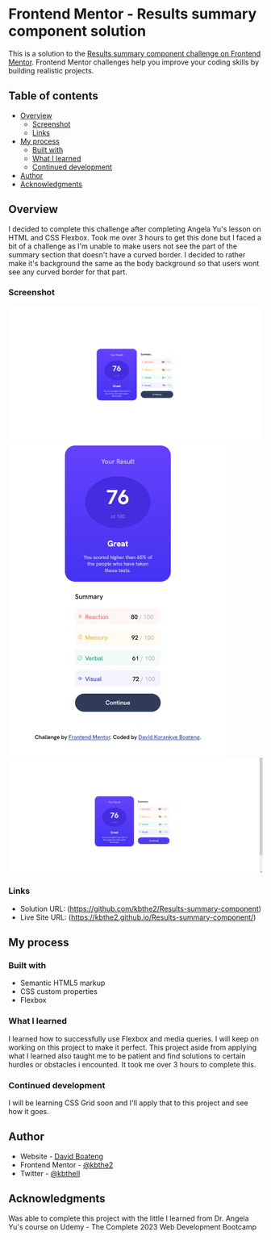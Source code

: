 # Frontend Mentor - Results summary component solution

This is a solution to the [Results summary component challenge on Frontend Mentor](https://www.frontendmentor.io/challenges/results-summary-component-CE_K6s0maV). Frontend Mentor challenges help you improve your coding skills by building realistic projects. 

## Table of contents

- [Overview](#overview)
  - [Screenshot](#screenshot)
  - [Links](#links)
- [My process](#my-process)
  - [Built with](#built-with)
  - [What I learned](#what-i-learned)
  - [Continued development](#continued-development)
- [Author](#author)
- [Acknowledgments](#acknowledgments)

## Overview
I decided to complete this challenge after completing Angela Yu's lesson on HTML and CSS Flexbox. Took me over 3 hours to get this done but I faced a bit of a challenge as I'm unable to make users not see the part of the summary section that doesn't have a curved border. I decided to rather make it's background the same as the body background so that users wont see any curved border for that part.

### Screenshot

![](./design/Screenshot%202023-07-08%20at%2021-17-57%20Frontend%20Mentor%20Results%20summary%20component.png)
![](./design/Screenshot%202023-07-08%20at%2021-18-53%20Frontend%20Mentor%20Results%20summary%20component.png)
![](./design/Screenshot.png)

### Links

- Solution URL: (https://github.com/kbthe2/Results-summary-component)
- Live Site URL: (https://kbthe2.github.io/Results-summary-component/)

## My process

### Built with

- Semantic HTML5 markup
- CSS custom properties
- Flexbox

### What I learned

I learned how to successfully use Flexbox and media queries. I will keep on working on this project to make it perfect. This project aside from applying what I learned also taught me to be patient and find solutions to certain hurdles or obstacles i encounted. It took me over 3 hours to complete this.

### Continued development

I will be learning CSS Grid soon and I'll apply that to this project and see how it goes. 

## Author

- Website - [David Boateng](https://linktr.ee/kbthe2)
- Frontend Mentor - [@kbthe2](https://www.frontendmentor.io/profile/kbthe2)
- Twitter - [@kbtheII](https://twitter.com/kbtheII)

## Acknowledgments

Was able to complete this project with the little I learned from Dr. Angela Yu's course on Udemy - The Complete 2023 Web Development Bootcamp


